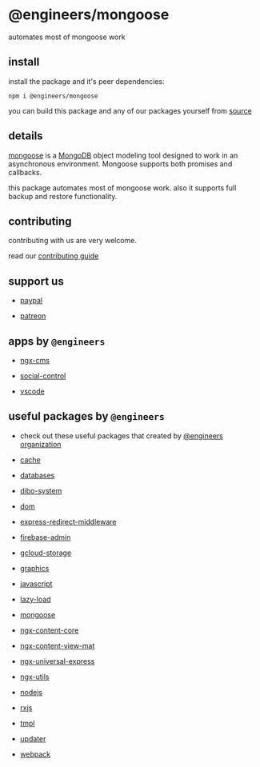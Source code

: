 # @engineers/mongoose

automates most of mongoose work

## install

install the package and it's peer dependencies:

```
npm i @engineers/mongoose
```

you can build this package and any of our packages yourself from [source](https://github.com/eng-dibo/dibo/tree/main/packages)

## details

[mongoose](https://www.npmjs.com/package/mongoose) is a [MongoDB](https://www.mongodb.org/) object modeling tool designed to work in an asynchronous environment. Mongoose supports both promises and callbacks.

this package automates most of mongoose work.
also it supports full backup and restore functionality.

## contributing

contributing with us are very welcome.

read our [contributing guide](https://github.com/eng-dibo/dibo/blob/main/CONTRIBUTING.md)

## support us

- [paypal](https://paypal.me/group99001)

- [patreon](https://www.patreon.com/GoogleDev)

## apps by `@engineers`

- [ngx-cms](https://github.com/eng-dibo/dibo/tree/main/projects/ngx-cms)

- [social-control](https://github.com/eng-dibo/dibo/tree/main/projects/social-control)

- [vscode](https://github.com/eng-dibo/dibo/tree/main/projects/vscode)

## useful packages by `@engineers`

- check out these useful packages that created by [@engineers organization](https://www.npmjs.com/org/engineers)

- [cache](https://www.npmjs.com/package/@engineers/cache)

- [databases](https://www.npmjs.com/package/@engineers/databases)

- [dibo-system](https://www.npmjs.com/package/@engineers/dibo-system)

- [dom](https://www.npmjs.com/package/@engineers/dom)

- [express-redirect-middleware](https://www.npmjs.com/package/@engineers/express-redirect-middleware)

- [firebase-admin](https://www.npmjs.com/package/@engineers/firebase-admin)

- [gcloud-storage](https://www.npmjs.com/package/@engineers/gcloud-storage)

- [graphics](https://www.npmjs.com/package/@engineers/graphics)

- [javascript](https://www.npmjs.com/package/@engineers/javascript)

- [lazy-load](https://www.npmjs.com/package/@engineers/lazy-load)

- [mongoose](https://www.npmjs.com/package/@engineers/mongoose)

- [ngx-content-core](https://www.npmjs.com/package/@engineers/ngx-content-core)

- [ngx-content-view-mat](https://www.npmjs.com/package/@engineers/ngx-content-view-mat)

- [ngx-universal-express](https://www.npmjs.com/package/@engineers/ngx-universal-express)

- [ngx-utils](https://www.npmjs.com/package/@engineers/ngx-utils)

- [nodejs](https://www.npmjs.com/package/@engineers/nodejs)

- [rxjs](https://www.npmjs.com/package/@engineers/rxjs)

- [tmpl](https://www.npmjs.com/package/@engineers/tmpl)

- [updater](https://www.npmjs.com/package/@engineers/updater)

- [webpack](https://www.npmjs.com/package/@engineers/webpack)
